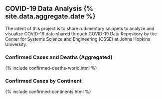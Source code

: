 <script type="text/javascript">window.PlotlyConfig = {MathJaxConfig: 'local'};</script>
<script src="{{ base.url | prepend: site.url }}/covid-19/assets/js/plotly.min.js"></script>
## COVID-19 Data Analysis {% site.data.aggregate.date %}

The intent of this project is to share rudimentary snippets to analyze and visualize COVID-19 data shared through COVID-19 Data Repository by the Center for Systems Science and Engineering (CSSE) at Johns Hopkins University.

### Confirmed Cases and Deaths (Aggregated)


  {% include confirmed-deaths-world.html %}

### Confirmed Cases by Continent

  {% include confirmed-continents.html %}
